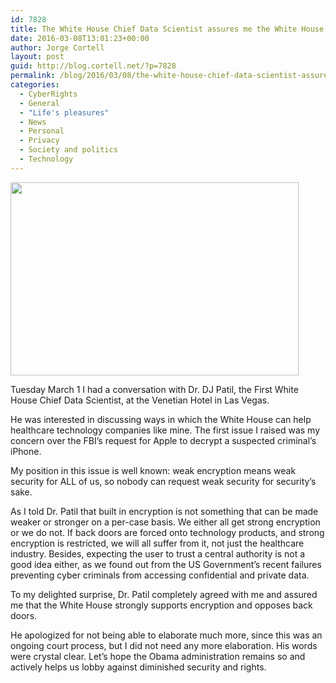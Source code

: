 ```yaml
---
id: 7828
title: The White House Chief Data Scientist assures me the White House strongly supports encryption and opposes back doors
date: 2016-03-08T13:01:23+00:00
author: Jorge Cortell
layout: post
guid: http://blog.cortell.net/?p=7828
permalink: /blog/2016/03/08/the-white-house-chief-data-scientist-assures-me-the-white-house-strongly-supports-encryption-and-opposes-back-doors/
categories:
  - CyberRights
  - General
  - "Life's pleasures"
  - News
  - Personal
  - Privacy
  - Society and politics
  - Technology
---
```

<img class="aligncenter" src="https://sjpaderborn.files.wordpress.com/2015/04/deputy-chief-technology-officer-for-data-policy-dj-patil_thumb.jpg" alt="" width="461" height="309" />

Tuesday March 1 I had a conversation with Dr. DJ Patil, the First White House Chief Data Scientist, at the Venetian Hotel in Las Vegas.

He was interested in discussing ways in which the White House can help healthcare technology companies like mine. The first issue I raised was my concern over the FBI’s request for Apple to decrypt a suspected criminal’s iPhone.

My position in this issue is well known: weak encryption means weak security for ALL of us, so nobody can request weak security for security’s sake.

As I told Dr. Patil that built in encryption is not something that can be made weaker or stronger on a per-case basis. We either all get strong encryption or we do not. If back doors are forced onto technology products, and strong encryption is restricted, we will all suffer from it, not just the healthcare industry. Besides, expecting the user to trust a central authority is not a good idea either, as we found out from the US Government’s recent failures preventing cyber criminals from accessing confidential and private data.

To my delighted surprise, Dr. Patil completely agreed with me and assured me that the White House strongly supports encryption and opposes back doors.

He apologized for not being able to elaborate much more, since this was an ongoing court process, but I did not need any more elaboration. His words were crystal clear. Let’s hope the Obama administration remains so and actively helps us lobby against diminished security and rights.